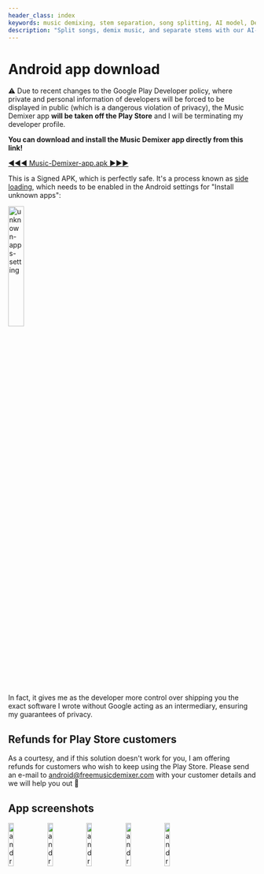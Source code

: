 ```yaml
---
header_class: index
keywords: music demixing, stem separation, song splitting, AI model, Demucs, Transformer, free music demixer, private, unlimited use, browser, Android
description: "Split songs, demix music, and separate stems with our AI-based tool: private and unlimited use directly in your browser or on your Android phone"
---
```


# Android app download

⚠️ Due to recent changes to the Google Play Developer policy, where private and personal information of developers will be forced to be displayed in public (which is a dangerous violation of privacy), the Music Demixer app **will be taken off the Play Store** and I will be terminating my developer profile.

**You can download and install the Music Demixer app directly from this link!**

<div class="cta-container-android">
  <a href="https://bucket.freemusicdemixer.com/Music-Demixer-app.apk" class="cta-link-android">
    <span class="cta-arrows-android left">&#9664;&#9664;&#9664;</span>
    Music-Demixer-app.apk
    <span class="cta-arrows-android right">&#9654;&#9654;&#9654;</span>
  </a>
</div>

This is a Signed APK, which is perfectly safe. It's a process known as [side loading](https://en.wikipedia.org/wiki/Sideloading), which needs to be enabled in the Android settings for "Install unknown apps":

<img class="responsive-img-android" alt="unknown-apps-setting" src="/assets/images/sideload.webp" width="25%"/>

In fact, it gives me as the developer more control over shipping you the exact software I wrote without Google acting as an intermediary, ensuring my guarantees of privacy.

## Refunds for Play Store customers

As a courtesy, and if this solution doesn't work for you, I am offering refunds for customers who wish to keep using the Play Store. Please send an e-mail to [android@freemusicdemixer.com](mailto:android@freemusicdemixer.com) with your customer details and we will help you out 🙏

## App screenshots

<img class="responsive-img-android" alt="android-screenshot-1" src="/assets/images/android_screenie_1.webp" width="15%"/>
<img class="responsive-img-android" alt="android-screenshot-2" src="/assets/images/android_screenie_2.webp" width="15%"/>
<img class="responsive-img-android" alt="android-screenshot-3" src="/assets/images/android_screenie_3.webp" width="15%"/>
<img class="responsive-img-android" alt="android-screenshot-4" src="/assets/images/android_screenie_4.webp" width="15%"/>
<img class="responsive-img-android" alt="android-screenshot-5" src="/assets/images/android_screenie_5.webp" width="15%"/>
